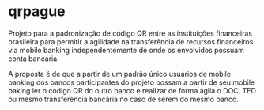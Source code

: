 # qrpague

Projeto para a padronização de código QR entre as instituições financeiras brasileira para permitir a agilidade na transferência de recursos financeiros via mobile banking independentemente de onde os envolvidos possuam conta bancária.

A proposta é de que a partir de um padrão único usuários de mobile banking dos bancos participantes do projeto possam a partir de seu mobile baking ler o código QR do outro banco e realizar de forma ágila o DOC, TED ou mesmo transferência bancária no caso de serem do mesmo banco.
